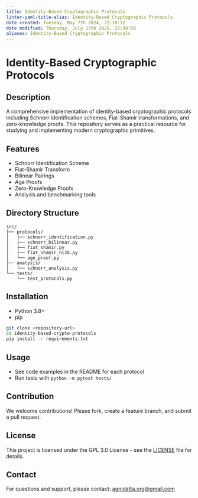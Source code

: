 ```yaml
---
title: Identity-Based Cryptographic Protocols
linter-yaml-title-alias: Identity-Based Cryptographic Protocols
date created: Tuesday, May 7th 2024, 22:10:12
date modified: Thursday, July 17th 2025, 22:39:59
aliases: Identity-Based Cryptographic Protocols
---
```


# Identity-Based Cryptographic Protocols

## Description

A comprehensive implementation of identity-based cryptographic protocols including Schnorr identification schemes, Fiat-Shamir transformations, and zero-knowledge proofs. This repository serves as a practical resource for studying and implementing modern cryptographic primitives.

## Features

- Schnorr Identification Scheme
- Fiat-Shamir Transform
- Bilinear Pairings
- Age Proofs
- Zero-Knowledge Proofs
- Analysis and benchmarking tools

## Directory Structure

```
src/
├── protocols/
│   ├── schnorr_identification.py
│   ├── schnorr_bilinear.py
│   ├── fiat_shamir.py
│   ├── fiat_shamir_nizk.py
│   └── age_proof.py
├── analysis/
│   └── schnorr_analysis.py
└── tests/
    └── test_protocols.py
```

## Installation

- Python 3.8+
- pip

```bash
git clone <repository-url>
cd identity-based-crypto-protocols
pip install -r requirements.txt
```

## Usage

- See code examples in the README for each protocol
- Run tests with `python -m pytest tests/`

## Contribution

We welcome contributions! Please fork, create a feature branch, and submit a pull request.

## License

This project is licensed under the GPL 3.0 License - see the [LICENSE](LICENSE) file for details.

## Contact

For questions and support, please contact: <agnidatta.org@gmail.com>
